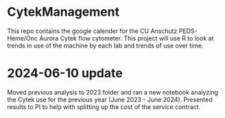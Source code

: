 # CytekManagement

This repo contains the google calender for the CU Anschutz PEDS-Heme/Onc Aurora Cytek flow cytometer.
This project will use R to look at trends in use of the machine by each lab and trends of use over time.

# 2024-06-10 update

Moved previous analysis to 2023 folder and ran a new notebook analyzing the Cytek use for the previous year (June 2023 - June 2024). Presented results to PI to help with splitting up the cost of the service contract.

